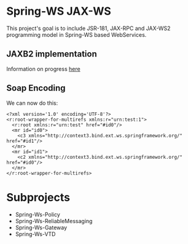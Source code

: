# Spring-WS JAX-WS #

This project's goal is to include JSR-181, JAX-RPC and JAX-WS2 programming
model in Spring-WS based WebServices.


## JAXB2 implementation ##

Information on progress [here][1]

## Soap Encoding ##

We can now do this:

    <?xml version='1.0' encoding='UTF-8'?>
    <r:root-wrapper-for-multirefs xmlns:r="urn:test:1">
      <r:root xmlns:r="urn:test" href="#id0"/>
      <mr id="id0">
        <c3 xmlns="http://context3.bind.ext.ws.springframework.org/" href="#id1"/>
      </mr>
      <mr id="id1">
        <c2 xmlns="http://context3.bind.ext.ws.springframework.org/" href="#id0"/>
      </mr>
    </r:root-wrapper-for-multirefs>


# Subprojects #

* Spring-Ws-Policy
* Spring-Ws-ReliableMessaging
* Spring-Ws-Gateway
* Spring-Ws-VTD

[1]: http://grgrzybek.github.io/sws-extensions/progress.html
